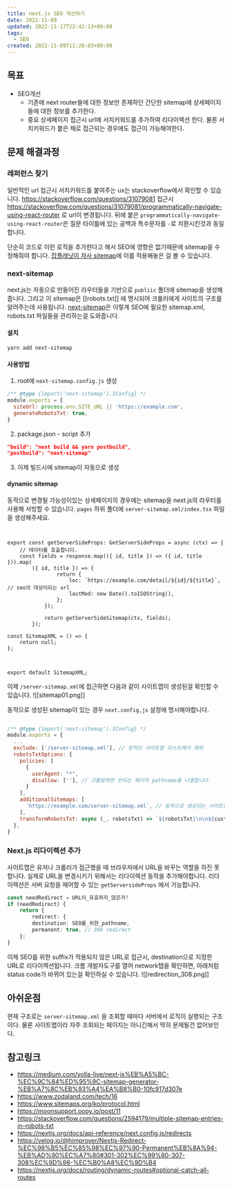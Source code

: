 ```yaml
---
title: next.js SEO 개선하기
date: 2022-11-09
updated: 2022-11-17T22:42:13+09:00
tags:
  - SEO
created: 2022-11-09T11:28:03+09:00
---
```


## 목표
- SEO개선
	- 기존에 next router들에 대한 정보만 존재하던 간단한 sitemap에 상세페이지들에 대한 정보를 추가한다.
	- 중요 상세페이지 접근시 url에 서치키워드를 추가하여 리다이렉션 한다. 물론 서치키워드가 붙은 채로 접근되는 경우에도 접근이 가능해야한다.

## 문제 해결과정

### 레퍼런스 찾기
일반적인 url 접근시 서치키워드를 붙여주는 ux는 stackoverflow에서 확인할 수 있습니다.
https://stackoverflow.com/questions/31079081 접근시 https://stackoverflow.com/questions/31079081/programmatically-navigate-using-react-router 로 url이 변경됩니다.
뒤에 붙은 `programmatically-navigate-using-react-router`은 질문 타이틀에 있는 공백과 특수문자를 `-`로 치환시킨것과 동일합니다.

단순히 코드로 이런 로직을 추가한다고 해서 SEO에 영향은 없기때문에 sitemap을 수정해줘야 합니다.
[잡플래닛이 자사 sitemap](https://www.jobplanet.co.kr/sitemaps/job-postings-sitemap-0.xml)에 이를 적용해놓은 걸 볼 수 있습니다.

### next-sitemap
next.js는 자동으로 만들어진 라우터들을 기반으로 `publiic` 폴더에 sitemap을 생성해줍니다. 그리고 이 sitemap은  [[robots.txt]] 에 명시되어 크롤러에게 사이트의 구조를 알려주는데 사용됩니다.
[next-sitemap](https://github.com/iamvishnusankar/next-sitemap)은 이렇게 SEO에 필요한 sitemap.xml, robots.txt 파일들을 관리하는걸 도와줍니다.

#### 설치
```
yarn add next-sitemap
```

#### 사용방법

1. root에 `next-sitemap.config.js` 생성
```javascript
/** @type {import('next-sitemap').IConfig} */
module.exports = {
  siteUrl: process.env.SITE_URL || 'https://example.com',
  generateRobotsTxt: true,
}
```
2. package.json - script 추가
```json
"build": "next build && yarn postbuild",
"postbuild": "next-sitemap"
```
3. 이제 빌드시에 sitemap이 자동으로 생성

#### dynamic sitemap
동적으로 변경될 가능성이있는 상세페이지의 경우에는 sitemap을 next.js의 라우터를 사용해 서빙할 수 있습니다.
`pages` 하위 폴더에 `server-sitemap.xml/index.tsx` 파일을 생성해주세요.
```tsx


export const getServerSideProps: GetServerSideProps = async (ctx) => {
	// 데이터를 호출합니다.
	const fields = response.map(({ id, title }) => ({ id, title })).map(
		({ id, title }) => {
				return {
					loc: `https://example.com/detail/${id}/${title}`, // seo의 대상이되는 url
					lastMod: new Date().toISOString(),
				};
			});

			return getServerSideSitemap(ctx, fields);
		});

const SitemapXML = () => {
	return null;
};



export default SitemapXML;
```

이제 `/server-sitemap.xml`에 접근하면 다음과 같이 사이트맵이 생성된걸 확인할 수 있습니다.
![[sitemap01.png]]

동적으로 생성된 sitemap이 있는 경우 `next.config,js` 설정에 명시해야합니다.
```javascript

/** @type {import('next-sitemap').IConfig} */
module.exports = {
  ...
  exclude: ['/server-sitemap.xml'], // 정적인 사이트맵 리스트에서 제외
  robotsTxtOptions: {
    policies: [
      {
        userAgent: "*",
        disallow: [''], // 크롤링하면 안되는 페이지 pathname을 나열합니다.
      }
    ],
    additionalSitemaps: [
      `https://example.com/server-sitemap.xml`, // 동적으로 생성되는 사이트맵 포함
    ],
    transformRobotsTxt: async (_, robotsTxt) => `${robotsTxt}\n\n${customOptions}`, // robots.txt를 커스터마이징할 때 사용함
  },
}

```


### Next.js 리다이렉션 추가
사이트맵은 유저나 크롤러가 접근했을 때 브라우저에서 URL을 바꾸는 역할을 하진 못합니다. 
실제로 URL을 변경시키기 위해서는 리다이렉션 동작을 추가해야합니다.
리다이렉션은 서버 요청을 제어할 수 있는 `getServersideProps` 에서 가능합니다.

```typescript
const needRedirect = URL이_유효하지_않은가?
if (needRedirect) {
	return {
		redirect: {
		destination: SEO를_위한_pathname,
		permanent: true, // 308 redirect
	};
}
```


이제 SEO를 위한 suffix가 적용되지 않은 URL로 접근시, destination으로 지정한 URL로 리다이렉션됩니다. 크롬 개발자도구를 열어 network탭을 확인하면, 아래처럼 status code가 바뀌어 있는걸 확인하실 수 있습니다.
![[redirection_308.png]]


## 아쉬운점
현재 구조로는 `server-sitemap.xml` 을 조회할 때마다 서버에서 로직이 실행되는 구조이다. 물론 사이트맵이라 자주 조회되는 페이지는 아니긴해서 딱히 문제될건 없어보인다.


## 참고링크
- https://medium.com/volla-live/next-js%EB%A5%BC-%EC%9C%84%ED%95%9C-sitemap-generator-%EB%A7%8C%EB%93%A4%EA%B8%B0-10fc917d307e
- https://www.zodaland.com/tech/16
- https://www.sitemaps.org/ko/protocol.html
- https://moonsupport.oopy.io/post/11
- https://stackoverflow.com/questions/2594179/multiple-sitemap-entries-in-robots-txt
- https://nextjs.org/docs/api-reference/next.config.js/redirects
- https://velog.io/@himprover/Nextjs-Redirect-%EC%98%B5%EC%85%98%EC%97%90-Permanent%EB%8A%94-%EB%AD%90%EC%A7%80#301-302%EC%99%80-307-308%EC%9D%98-%EC%B0%A8%EC%9D%B4
- https://nextjs.org/docs/routing/dynamic-routes#optional-catch-all-routes
